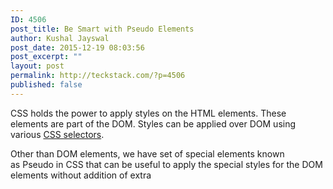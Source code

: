 ```yaml
---
ID: 4506
post_title: Be Smart with Pseudo Elements
author: Kushal Jayswal
post_date: 2015-12-19 08:03:56
post_excerpt: ""
layout: post
permalink: http://teckstack.com/?p=4506
published: false
---
```

CSS holds the power to apply styles on the HTML elements. These elements are part of the DOM. Styles can be applied over DOM using various <span style="text-decoration: underline;">CSS selectors</span>.

Other than DOM elements, we have set of special elements known as Pseudo in CSS that can be useful to apply the special styles for the DOM elements without addition of extra